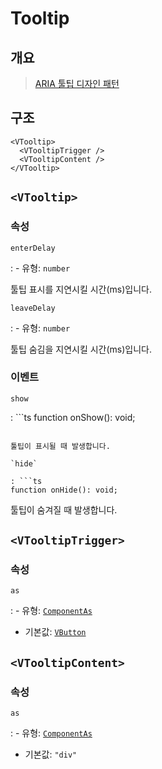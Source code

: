 # Tooltip

## 개요

> [ARIA 툴팁 디자인 패턴](https://www.w3.org/WAI/ARIA/apg/patterns/tooltip/)

## 구조

```vue-html
<VTooltip>
  <VTooltipTrigger />
  <VTooltipContent />
</VTooltip>
```

## `<VTooltip>`

### 속성

`enterDelay`

: - 유형: `number`

  툴팁 표시를 지연시킬 시간(ms)입니다.

`leaveDelay`

: - 유형: `number`

  툴팁 숨김을 지연시킬 시간(ms)입니다.

### 이벤트

`show`

: ```ts
  function onShow(): void;
  ```

  툴팁이 표시될 때 발생합니다.

`hide`

: ```ts
  function onHide(): void;
  ```

  툴팁이 숨겨질 때 발생합니다.

## `<VTooltipTrigger>`

### 속성

`as`

: - 유형: [`ComponentAs`](/api/types/component-as/)
  - 기본값: [`VButton`](/components/button/)

## `<VTooltipContent>`

### 속성

`as`

: - 유형: [`ComponentAs`](/api/types/component-as/)
  - 기본값: `"div"`

